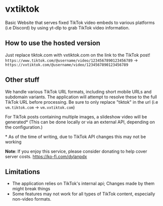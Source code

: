 # vxtiktok
Basic Website that serves fixed TikTok video embeds to various platforms (i.e Discord) by using yt-dlp to grab TikTok video information. 
## How to use the hosted version

Just replace tiktok.com with vxtiktok.com on the link to the TikTok post! `https://www.tiktok.com/@username/video/1234567890123456789` -> `https://vxtiktok.com/@username/video/1234567890123456789`

## Other stuff

We handle various TikTok URL formats, including short mobile URLs and subdomain variants. The application will attempt to resolve these to the full TikTok URL before processing. Be sure to only replace "tiktok" in the url (i.e `vm.tiktok.com` -> `vm.vxtiktok.com`)

For TikTok posts containing multiple images, a slideshow video will be generated* (This can be done locally or via an external API, depending on the configuration.)

\* As of the time of writing, due to TikTok API changes this may not be working

**Note**: If you enjoy this service, please consider donating to help cover server costs. https://ko-fi.com/dylanpdx

## Limitations
- The application relies on TikTok's internal api; Changes made by them might break things
- Some features may not work for all types of TikTok content, especially non-video formats.
